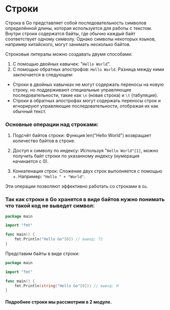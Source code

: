 # Строки

Строка в Go представляет собой последовательность символов определённой длины, которая используется для работы с
текстом. Внутри строки содержатся байты, где обычно каждый байт соответствует одному символу. Однако символы некоторых
языков, например китайского, могут занимать несколько байтов.

Строковые литералы можно создавать двумя способами:

1. С помощью двойных кавычек: "`Hello World`".
2. С помощью обратных апострофов: `Hello World`.
   Разница между ними заключается в следующем:

- Строки в двойных кавычках не могут содержать переносы на новую строку, но поддерживают специальные управляющие
  последовательности, такие как `\n` (новая строка) и `\t` (табуляция).
- Строки в обратных апострофах могут содержать переносы строк и игнорируют управляющие последовательности, отображая их
  как обычный текст.

### Основные операции над строками:

1. Подсчёт байтов строки:
   Функция len("Hello World") возвращает количество байтов в строке.

2. Доступ к символу по индексу:
   Используя "`Hello World"[1]`, можно получить байт строки по указанному индексу (нумерация начинается с 0).

3. Конкатенация строк:
   Сложение двух строк выполняется с помощью +. Например: `"Hello " + "World"`.

Эти операции позволяют эффективно работать со строками в `Go`.

### Так как строки в Go хранятся в виде байтов нужно понимать что такой код не выведет символ:

```go
package main

import "fmt"

func main() {
	fmt.Println("Hello Go"[0]) // вывод: 72
}
```

Представим байты в виде строки:

```go
package main

import "fmt"

func main() {
	fmt.Println(string("Hello Go"[0])) // вывод: H
}
```

#### Подробнее строки мы рассмотрим в 2 модуле. 